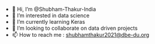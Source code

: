 - 👋 Hi, I’m @Shubham-Thakur-India
- 👀 I’m interested in data science
- 🌱 I’m currently learning Keras
- 💞️ I’m looking to collaborate on data driven projects
- 📫 How to reach me : shubhamthakur2021@dbe-du.org

<!---
Shubham-Thakur-India/Shubham-Thakur-India is a ✨ special ✨ repository because its `README.md` (this file) appears on your GitHub profile.
You can click the Preview link to take a look at your changes.
--->
